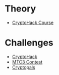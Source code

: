# Theory
  - [CryptoHack Course](https://cryptohack.org/courses/)

# Challenges 
  - [CryptoHack](https://cryptohack.org/)
  - [MTC3 Contest](https://www.mysterytwisterc3.org/en/)
  - [Cryptopals](https://cryptopals.com/)
